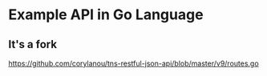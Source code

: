# Example API in Go Language

## It's a fork
https://github.com/corylanou/tns-restful-json-api/blob/master/v9/routes.go
